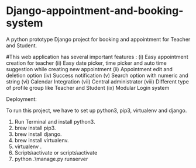 # Django-appointment-and-booking-system
A  python prototype Django project for booking and appointment for Teacher and Student.

#This  web application has several important features :
(i) Easy appointment creation  for teacher 
(ii) Easy date picker, time picker and auto time suggestion while creating new appointment
(ii) Appointment edit and deletion  option 
(iv) Success notification
(v) Search  option with numeric and string
(vi) Calendar Integration
(vii) Central administrator
(viii) Different type of profile group like Teacher and Student 
(ix) Modular Login system



Deployment:

To run this project, we have to set up python3, pip3, virtualenv and django.
1. Run Terminal and install python3.
2. brew install pip3.
3. brew install django.
4. brew install virtualenv.
5. virtualenv .
6. Scripts\activate or scripts\activate
7. python .\manage.py runserver
